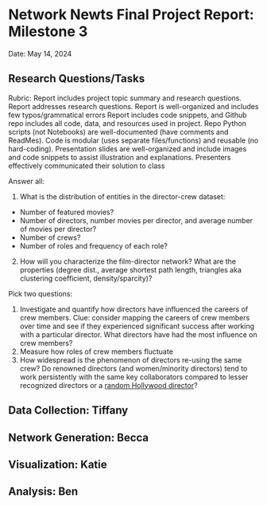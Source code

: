 # Network Newts Final Project Report: Milestone 3
Date: May 14, 2024

## Research Questions/Tasks

Rubric:
Report includes project topic summary and research questions.
Report addresses research questions.
Report is well-organized and includes few typos/grammatical errors
Report includes code snippets, and Github repo includes all code, data, and resources used in project.
Repo Python scripts (not Notebooks) are well-documented (have comments and ReadMes). Code is modular (uses separate files/functions) and reusable (no hard-coding).
Presentation slides are well-organized and include images and code snippets to assist illustration and explanations.
Presenters effectively communicated their solution to class


Answer all:
1. What is the distribution of entities in the director-crew dataset:
  * Number of featured movies? 
  * Number of directors, number movies per director, and average number of movies per director?
  * Number of crews?
  * Number of roles and frequency of each role?
2. How will you characterize the film-director network? What are the properties (degree dist., average shortest path length, triangles aka clustering coefficient, density/sparcity)?

Pick two questions:
1. Investigate and quantify how directors have influenced the careers of crew members. Clue: consider mapping the careers of crew members over time and see if they experienced significant success after working with a particular director. What directors have had the most influence on crew members?
2. Measure how roles of crew members fluctuate
3. How widespread is the phenomenon of directors re-using the same crew? Do renowned directors (and women/minority directors) tend to work persistently with the same key collaborators compared to lesser recognized directors or a [random Hollywood director](100_rand_hollywood_dir.txt)? 


## Data Collection: Tiffany

## Network Generation: Becca

## Visualization: Katie

## Analysis: Ben
